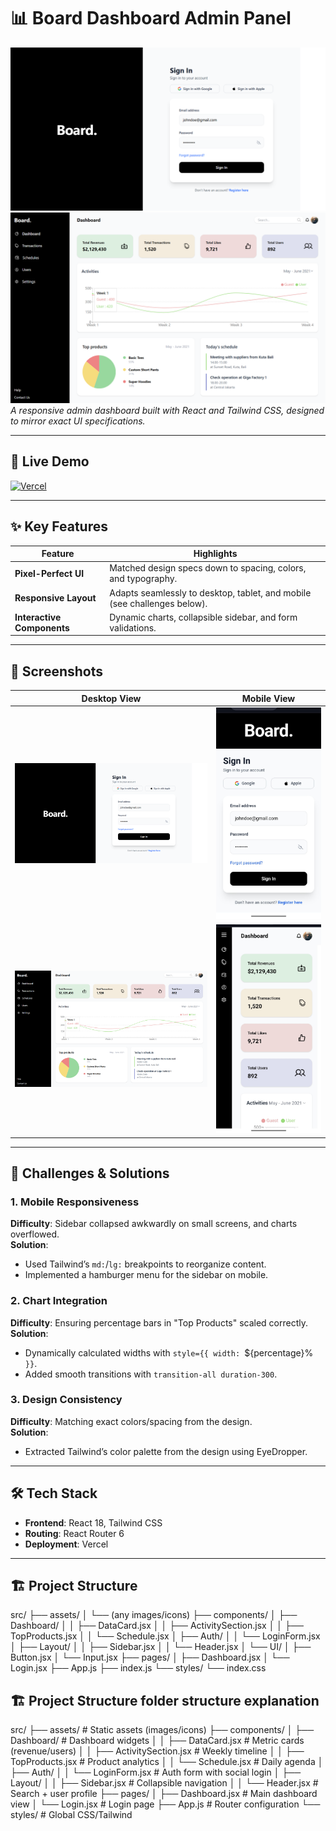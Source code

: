 
# 📊 Board Dashboard Admin Panel  

![Login Preview](/src/assets/readme/d-login.png)  
![Dashboard Preview](/src/assets/readme/d-dashboard.png)  
*A responsive admin dashboard built with React and Tailwind CSS, designed to mirror exact UI specifications.*  

---

## 🚀 Live Demo  
[![Vercel](https://img.shields.io/badge/View_Live_Demo-Vercel-000000?style=for-the-badge&logo=vercel)](https://board-dashboard-app-ten-tau.vercel.app/)  

---

## ✨ Key Features  
| Feature          | Highlights                                                                 |
|------------------|---------------------------------------------------------------------------|
| **Pixel-Perfect UI** | Matched design specs down to spacing, colors, and typography.            |
| **Responsive Layout** | Adapts seamlessly to desktop, tablet, and mobile (see challenges below). |
| **Interactive Components** | Dynamic charts, collapsible sidebar, and form validations.              |

---

## 📱 Screenshots  
| Desktop View                     | Mobile View                      |
|----------------------------------|----------------------------------|
| ![Desktop](/src/assets/readme/d-login.png)   | ![Mobile](/src/assets/readme/m-login.jpg)     |
| ![Desktop](/src/assets/readme/d-dashboard.png)   | ![Mobile](/src/assets/readme/m-dashboard.jpg)     |


---

## 🧠 Challenges & Solutions  
### 1. **Mobile Responsiveness**  
**Difficulty**: Sidebar collapsed awkwardly on small screens, and charts overflowed.  
**Solution**:  
- Used Tailwind’s `md:`/`lg:` breakpoints to reorganize content.  
- Implemented a hamburger menu for the sidebar on mobile.  

### 2. **Chart Integration**  
**Difficulty**: Ensuring percentage bars in "Top Products" scaled correctly.  
**Solution**:  
- Dynamically calculated widths with `style={{ width: `${percentage}%` }}`.  
- Added smooth transitions with `transition-all duration-300`.  

### 3. **Design Consistency**  
**Difficulty**: Matching exact colors/spacing from the design.  
**Solution**:  
- Extracted Tailwind’s color palette from the design using EyeDropper.  


---

## 🛠️ Tech Stack  
- **Frontend**: React 18, Tailwind CSS  
- **Routing**: React Router 6  
- **Deployment**: Vercel  

---

## 🏗️ Project Structure 
src/
├── assets/
│   └── (any images/icons)
├── components/
│   ├── Dashboard/
│   │   ├── DataCard.jsx
│   │   ├── ActivitySection.jsx
│   │   ├── TopProducts.jsx
│   │   └── Schedule.jsx
│   ├── Auth/
│   │   └── LoginForm.jsx
│   ├── Layout/
│   │   ├── Sidebar.jsx
│   │   └── Header.jsx
│   └── UI/
│       ├── Button.jsx
│       └── Input.jsx
├── pages/
│   ├── Dashboard.jsx
│   └── Login.jsx
├── App.js
├── index.js
└── styles/
    └── index.css

## 🏗️ Project Structure  folder structure explanation
src/
├── assets/ # Static assets (images/icons)
├── components/
│ ├── Dashboard/ # Dashboard widgets
│ │ ├── DataCard.jsx # Metric cards (revenue/users)
│ │ ├── ActivitySection.jsx # Weekly timeline
│ │ ├── TopProducts.jsx # Product analytics
│ │ └── Schedule.jsx # Daily agenda
│ ├── Auth/
│ │ └── LoginForm.jsx # Auth form with social login
│ ├── Layout/
│ │ ├── Sidebar.jsx # Collapsible navigation
│ │ └── Header.jsx # Search + user profile
├── pages/
│ ├── Dashboard.jsx # Main dashboard view
│ └── Login.jsx # Login page
├── App.js # Router configuration
└── styles/ # Global CSS/Tailwind
